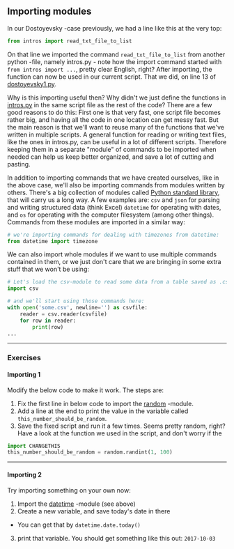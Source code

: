 ## Importing modules

In our Dostoyevsky -case previously, we had a line like this at the very top:

```python
from intros import read_txt_file_to_list
```

On that line we imported the command `read_txt_file_to_list` from another python -file, namely intros.py - note how the import command started with `from intros import ...`, pretty clear English, right? After importing, the function can now be used in our current script. That we did, on line 13 of [dostoyevsky1.py](../2_basic_concepts/dostoyevsky1.py).

Why is this importing useful then? Why didn't we just define the functions in [intros.py](../2_basic_concepts/intros.py) in the same script file as the rest of the code? There are a few good reasons to do this: First one is that very fast, one script file becomes rather big, and having all the code in one location can get messy fast. But the main reason is that we'll want to reuse many of the functions that we've written in multiple scripts. A general function for reading or writing text files, like the ones in intros.py, can be useful in a lot of different scripts. Therefore keeping them in a separate "module" of commands to be imported when needed can help us keep better organized, and save a lot of cutting and pasting. 

In addition to importing commands that we have created ourselves, like in the above case, we'll also be importing commands from modules written by others. There's a big collection of modules called [Python standard library](https://docs.python.org/3/library/index.html), that will carry us a long way. A few examples are: `csv` and `json` for parsing and writing structured data (think Excel) `datetime` for operating with dates, and `os` for operating with the computer filesystem (among other things). Commands from these modules are imported in a similar way:

```python 
# we're importing commands for dealing with timezones from datetime:
from datetime import timezone
```

We can also import whole modules if we want to use multiple commands contained in them, or we just don't care that we are bringing in some extra stuff that we won't be using:

```python 
# Let's load the csv-module to read some data from a table saved as .csv -file
import csv

# and we'll start using those commands here:
with open('some.csv', newline='') as csvfile:
    reader = csv.reader(csvfile)
    for row in reader:
        print(row)
...
```

---

### Exercises

#### Importing 1

Modify the below code to make it work. The steps are:

1. Fix the first line in below code to import the [random](https://docs.python.org/3/library/random.html) -module.
2. Add a line at the end to print the value in the variable called `this_number_should_be_random`.
3. Save the fixed script and run it a few times. Seems pretty random, right? Have a look at the function we used in the script, and don't worry if the 

```python 
import CHANGETHIS
this_number_should_be_random = random.randint(1, 100)
```

---

#### Importing 2

Try importing something on your own now:

1. Import the [datetime](https://docs.python.org/3/library/datetime.html) -module (see above)
2. Create a new variable, and save today's date in there
  * You can get that by `datetime.date.today()`
3. print that variable. You should get something like this out: `2017-10-03`
